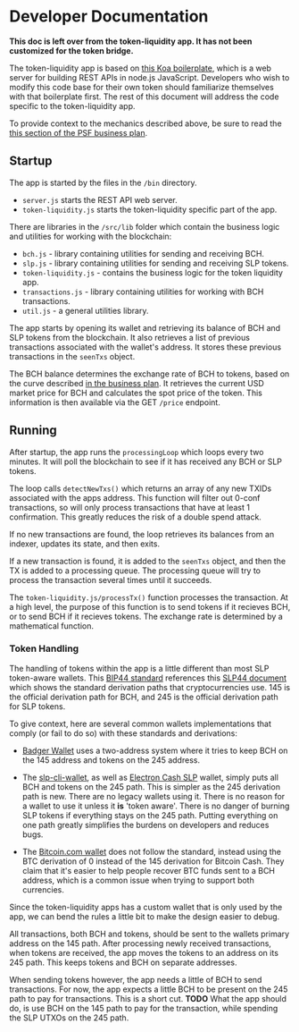 # Developer Documentation

**This doc is left over from the token-liquidity app. It has not been customized for the token bridge.**

The token-liquidity app is based on [this Koa boilerplate](https://github.com/christroutner/koa-api-boilerplate), which is a web server for building REST APIs in node.js JavaScript. Developers who wish to modify this code base for their own token should familiarize themselves with that boilerplate first. The rest of this document will address the code specific to the token-liquidity app.

To provide context to the mechanics described above, be sure to read the [this section of the PSF business plan](https://psfoundation.cash/biz-plan/business-plan#pseudoStableToken).

## Startup
The app is started by the files in the `/bin` directory.

- `server.js` starts the REST API web server.
- `token-liquidity.js` starts the token-liquidity specific part of the app.

There are libraries in the `/src/lib` folder which contain the business logic and utilities for working with the blockchain:

- `bch.js` - library containing utilities for sending and receiving BCH.
- `slp.js` - library containing utilities for sending and receiving SLP tokens.
- `token-liquidity.js` - contains the business logic for the token liquidity app.
- `transactions.js` - library containing utilities for working with BCH transactions.
- `util.js` - a general utilities library.

The app starts by opening its wallet and retrieving its balance of BCH and SLP tokens from the blockchain. It also retrieves a list of previous transactions associated with the wallet's address. It stores these previous transactions in the `seenTxs` object.

The BCH balance determines the exchange rate of BCH to tokens, based on the curve described [in the business plan](https://psfoundation.cash/biz-plan/business-plan#pseudoStableToken). It retrieves the current USD market price for BCH and calculates the spot price of the token. This information is then available via the GET `/price` endpoint.

## Running
After startup, the app runs the `processingLoop` which loops every two minutes. It will poll the blockchain to see if it has received any BCH or SLP tokens.

The loop calls `detectNewTxs()` which returns an array of any new TXIDs associated with the apps address. This function will filter out 0-conf transactions, so will only process transactions that have at least 1 confirmation. This greatly reduces the risk of a double spend attack.

If no new transactions are found, the loop retrieves its balances from an indexer, updates its state, and then exits.

If a new transaction is found, it is added to the `seenTxs` object, and then the TX is added to a processing queue. The processing queue will try to process the transaction several times until it succeeds.

The `token-liquidity.js/processTx()` function processes the transaction. At a high level, the purpose of this function is to send tokens if it recieves BCH, or to send BCH if it recieves tokens. The exchange rate is determined by a mathematical function.

### Token Handling
The handling of tokens within the app is a little different than most SLP token-aware wallets.
This [BIP44 standard](https://github.com/bitcoin/bips/blob/master/bip-0044.mediawiki) references this [SLP44 document](https://github.com/satoshilabs/slips/blob/master/slip-0044.md) which shows the standard derivation paths that cryptocurrencies use. 145 is the official derivation path for BCH, and 245 is the official derivation path for SLP tokens.

To give context, here are several common wallets implementations that comply (or fail to do so) with these standards and derivations:

- [Badger Wallet](https://badger.bitcoin.com) uses a two-address system where it tries to keep BCH on the 145 address and tokens on the 245 address.

- The [slp-cli-wallet](https://www.npmjs.com/package/slp-cli-wallet), as well as [Electron Cash SLP](https://simpleledger.cash/project/electron-cash-slp-edition/) wallet, simply puts all BCH and tokens on the 245 path. This is simpler as the 245 derivation path is new. There are no legacy wallets using it. There is no reason for a wallet to use it unless it **is** 'token aware'. There is no danger of burning SLP tokens if everything stays on the 245 path. Putting everything on one path greatly simplifies the burdens on developers and reduces bugs.

- The [Bitcoin.com wallet](https://wallet.bitcoin.com) does not follow the standard, instead using the BTC derivation of 0 instead of the 145 derivation for Bitcoin Cash. They claim that it's easier to help people recover BTC funds sent to a BCH address, which is a common issue when trying to support both currencies.

Since the token-liquidity apps has a custom wallet that is only used by the app, we can bend the rules a little bit to make the design easier to debug.

All transactions, both BCH and tokens, should be sent to the wallets primary address on the 145 path. After processing newly received transactions, when tokens are received, the app moves the tokens to an address on its 245 path. This keeps tokens and BCH on separate addresses.

When sending tokens however, the app needs a little of BCH to send transactions. For now, the app expects a little BCH to be present on the 245 path to pay for transactions. This is a short cut. **TODO** What the app should do, is use BCH on the 145 path to pay for the transaction, while spending the SLP UTXOs on the 245 path.
